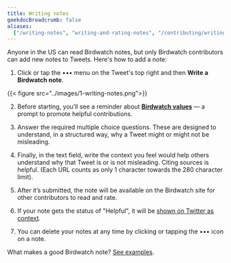 ```yaml
---
title: Writing notes
geekdocBreadcrumb: false
aliases:
  ["/writing-notes", "writing-and-rating-notes", "/contributing/writing-notes"]
---
```


Anyone in the US can read Birdwatch notes, but only Birdwatch contributors can add new notes to Tweets. Here's how to add a note:

1. Click or tap the ••• menu on the Tweet's top right and then **Write a Birdwatch note**.

{{< figure src="../images/1-writing-notes.png">}}

2. Before starting, you’ll see a reminder about [**Birdwatch values**](../values) — a prompt to promote helpful contributions.

3. Answer the required multiple choice questions. These are designed to understand, in a structured way, why a Tweet might or might not be misleading.

4. Finally, in the text field, write the context you feel would help others understand why that Tweet is or is not misleading. Citing sources is helpful. (Each URL counts as only 1 character towards the 280 character limit).

5. After it’s submitted, the note will be available on the Birdwatch site for other contributors to read and rate.

6. If your note gets the status of "Helpful", it will be [shown on Twitter as context](../notes-on-twitter/).

7. You can delete your notes at any time by clicking or tapping the ••• icon on a note.

What makes a good Birdwatch note? [See examples](../examples).
